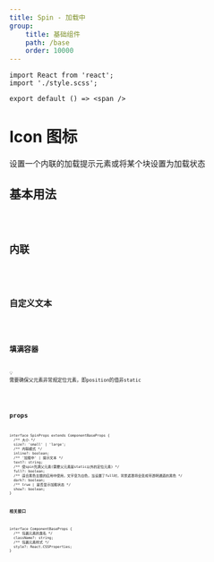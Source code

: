 ```yaml
---
title: Spin - 加载中
group:
    title: 基础组件
    path: /base
    order: 10000
---
```


<!-- 样式 -->
```tsx | inline
import React from 'react';
import './style.scss';

export default () => <span />
```

# Icon 图标

设置一个内联的加载提示元素或将某个块设置为加载状态

## 基本用法
<code src="./spin-demo.tsx"/>

## 内联
<code src="./spin-demo2.tsx"/>

## 自定义文本
<code src="./spin-demo-custom-text.tsx"/>

## 填满容器

<Alert>💡 需要确保父元素非常规定位元素，即position的值非static</Alert>

<code src="./spin-demo-full.tsx"/>

## props

```tsx | pure
interface SpinProps extends ComponentBaseProps {
  /** 大小 */
  size?: 'small' | 'large';
  /** 内联模式 */
  inline?: boolean;
  /** '加载中' | 提示文本 */
  text?: string;
  /** 使spin充满父元素(需要父元素是static以外的定位元素) */
  full?: boolean;
  /** 适合黑色主题的应用中使用，文字变为白色，当设置了full时，背景遮罩将会变成带透明通道的黑色 */
  dark?: boolean;
  /** true | 是否显示加载状态 */
  show?: boolean;
}
```

**相关接口**
```tsx | pure
interface ComponentBaseProps {
  /** 包裹元素的类名 */
  className?: string;
  /** 包裹元素样式 */
  style?: React.CSSProperties;
}
```

